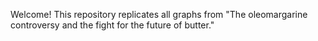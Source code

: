 Welcome! This repository replicates all graphs from "The oleomargarine controversy and the fight for the future of butter."
